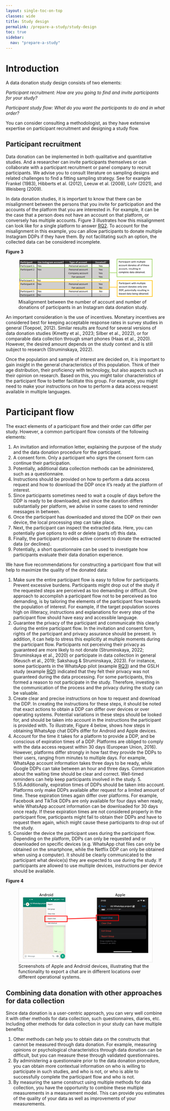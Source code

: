 ```yaml
---
layout: single-toc-on-top
classes: wide
title: Study design
permalink: /prepare-a-study/study-design
toc: true
sidebar:
  nav: "prepare-a-study"
---
```


# Introduction

A data donation study design consists of two elements: 

*Participant recruitment: How are you going to find and invite participants for your study?* 

*Participant study flow: What do you want the participants to do and in what order?* 

You can consider consulting a methodologist, as  they have extensive expertise on participant recruitment and designing a study flow.

## Participant recruitment

Data donation can be implemented in both qualitative and quantitative studies. And a researcher can invite participants themselves or can collaborate with a participant recruitment or panel company to recruit participants. We advise you to consult literature on sampling designs and related challenges to find a fitting sampling strategy. See for example Frankel (1983), Hibberts et al. (2012), Leeuw et al. (2008), Lohr (2021), and Weisberg (2009).

In data donation studies, it is important to know that there can be misalignment between the persons that you invite for participation and the accounts of the platform that you are interested in. For example, it can be the case that a person does not have an account on that platform, or conversely has multiple accounts. Figure 3 illustrates how this misalignment can look like for a single platform to answer [RQ2](/prepare-a-study/workflow/#illustrative-research-questions). To account for the misalignment in this example, you can allow participants to donate multiple Instagram DDPs if they have them. By not facilitating such an option, the collected data can be considered incomplete. 

**Figure 3**
<figure>
  <img src="/assets/images/about/Instagram_accounts_example.png" alt="Alt Text">
  <figcaption>Misalignment between the number of account and number of donations of participants in an Instagram data donation study.</figcaption>
</figure>
An important consideration is the use of incentives. Monetary incentives are considered best for keeping acceptable response rates in survey studies in general (Toepoel, 2012). Similar results are found for several versions of data donation studies (Kmetty et al., 2023; Silber et al., 2022), or for comparable data collection through smart phones (Haas et al., 2020). However, the desired amount depends on the study context and is still subject to research (Struminskaya, 2022).

Once the population and sample of interest are decided on, it is important to gain insight in the general characteristics of this population. Think of their age distribution, their proficiency with technology, but also aspects such as their opinion on research. Based on this, you might tailor characteristics of the participant flow to better facilitate this group. For example, you might need to make your instructions on how to perform a data access request available in multiple languages.

# Participant flow

The exact elements of a participant flow and their order can differ per study. However, a common participant flow consists of the following elements: 
   1. An invitation and information letter, explaining the purpose of the study and the data donation procedure for the participant.
   2. A consent form. Only a participant who signs the consent form can continue their participation.
   3. Potentially, additional data collection methods can be administered, such as a questionnaire. 
   4. Instructions should be provided on how to perform a data access request and how to download the DDP once it’s ready at the platform of interest.
   5. Since participants sometimes need to wait a couple of days before the DDP is ready to be downloaded, and since the duration differs substantially per platform, we advise in some cases to send reminder messages in between.
   6. Once the participant has downloaded and stored the DDP on their own device, the local processing step can take place. 
   7. Next, the participant can inspect the extracted data. Here, you can potentially give options to edit or delete (parts of) this data.
   8. Finally, the participant provides active consent to donate the extracted data (or declines). 
   9. Potentially, a short questionnaire can be used to investigate how participants evaluate their data donation experience. 

We have five recommendations for constructing a participant flow that will help to maximize  the quality of the donated data: 
   1. Make sure the entire participant flow is easy to follow for participants. Prevent excessive burdens. Participants might drop out of the study if the requested steps are perceived as too demanding or difficult. One approach to accomplish a participant flow not to be perceived as too demanding, is by tailoring the elements of the participant flow towards the population of interest. For example, if the target population scores high on illiteracy, instructions and explanations for every step of the participant flow should have easy and accessible language.
   2. Guarantee the privacy of the participant and communicate this clearly during the entire participant flow. In the invitation and consent form, rights of the participant and privacy assurance should be present. In addition, it can help to stress this explicitly at multiple moments during the participant flow. Participants not perceiving their privacy as guaranteed are more likely to not donate (Struminskaya, 2022; Struminskaya et al., 2020) or participate in data collection in general (Keusch et al., 2019; Sakshaug & Struminskaya, 2023). For instance, some participants in the WhatsApp pilot (example [RQ3](/prepare-a-study/workflow#illustrative-research-questions/)) and the GSLH study (example [RQ1](/prepare-a-study/workflow#illustrative-research-questions/)) indicated that they felt their privacy was not guaranteed during the data processing. For some participants, this formed a reason to not participate in the study. Therefore, investing in the communication of the process and the privacy during the study can be valuable.
   3. Create clear and precise instructions on how to request and download the DDP. In creating the instructions for these steps, it should be noted that exact actions to obtain a DDP can differ over devices or over operating systems. Potential variations in these steps should be looked for, and should be taken into account in the instructions the participant is provided with. To illustrate, Figure 4 below, shows how steps in obtaining WhatsApp chat DDPs differ for Android and Apple devices.
   4. Account for the time it takes for a platform to provide a DDP, and be conscious of expiration times of a DDP. Platforms are obliged to comply with the data access request within 30 days (European Union, 2016). However, platforms differ strongly in how fast they provide the DDPs to their users, ranging from minutes to multiple days. For example, WhatsApp account information takes three days to be ready, while Google DDPs can take between an hour and three days. Communication about the waiting time should be clear and correct. Well-timed reminders can help keep participants involved in the study. 5. 5.55.Additionally, expiration times of DDPs should be taken into account. Platforms only make DDPs available after request for a limited amount of time. These expiration times again differ over platforms. For example, Facebook and TikTok DDPs are only available for four days when ready, while WhatsApp account information can be downloaded for 30 days once ready. If these expiration times are not considered properly in the participant flow, participants might fail to obtain their DDPs and have to request them again, which might cause these participants to drop out of the study.
  5. Consider the device the participant uses during the participant flow. Depending on the platform, DDPs can only be requested and or downloaded on specific devices (e.g. WhatsApp chat files can only be obtained on the smartphone, while the Netflix DDP can only be obtained when using a computer). It should be clearly communicated to the participant what device(s) they are expected to use during the study. If participants are allowed to use multiple devices, instructions per device should be available.

**Figure 4**
<figure>
  <img src="/assets/images/about/WhatsApp_request_example.png" alt="Alt Text">
  <figcaption>Screenshots of Apple and Android devices, illustrating that the functionality to export a chat are in different locations over different operational systems.</figcaption>
</figure>

## Combining data donation with other approaches for data collection

Since data donation is a user-centric approach, you can very well combine it with other methods for data collection, such questionnaires, diaries, etc. Including other methods for data collection in your study can have multiple benefits: 

   1. Other methods can help you to obtain data on the constructs that cannot be measured through data donation. For example, measuring opinions or psychological characteristics through data donation can be difficult, but you can measure these through validated questionnaires. 
   2. By administering a questionnaire prior to the data donation procedure, you can obtain more contextual information on who is willing to participate in such studies, and who is not, or who is able to successfully complete the participant flow and who is not. 
   3. By measuring the same construct using multiple methods for data collection, you have the opportunity to combine these multiple measurements in a measurement model. This can provide you estimates of the quality of your data as well as improvements of your measurements. 
